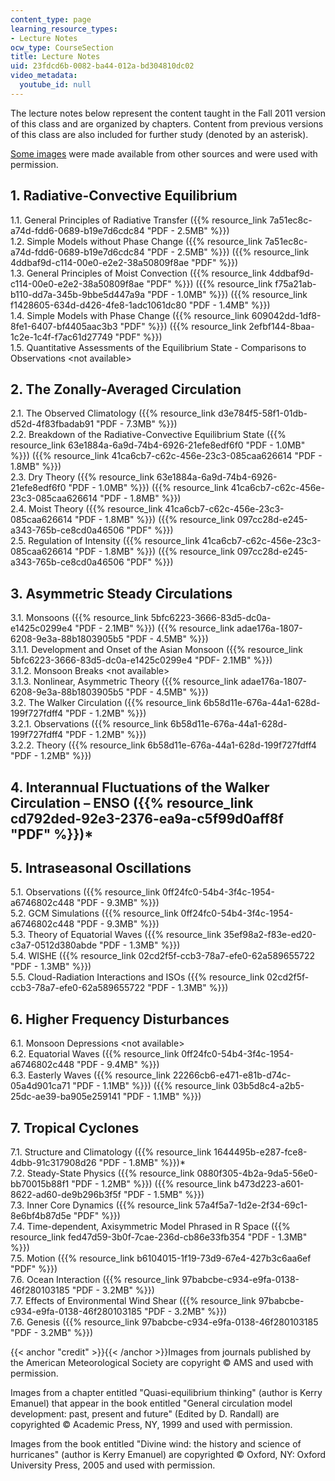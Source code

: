 ```yaml
---
content_type: page
learning_resource_types:
- Lecture Notes
ocw_type: CourseSection
title: Lecture Notes
uid: 23fdcd6b-0082-ba44-012a-bd304810dc02
video_metadata:
  youtube_id: null
---
```


The lecture notes below represent the content taught in the Fall 2011 version of this class and are organized by chapters. Content from previous versions of this class are also included for further study (denoted by an asterisk).

[Some images](#credit) were made available from other sources and were used with permission.

1\. Radiative-Convective Equilibrium
------------------------------------

1.1. General Principles of Radiative Transfer ({{% resource_link 7a51ec8c-a74d-fdd6-0689-b19e7d6cdc84 "PDF - 2.5MB" %}})  
1.2. Simple Models without Phase Change ({{% resource_link 7a51ec8c-a74d-fdd6-0689-b19e7d6cdc84 "PDF - 2.5MB" %}}) ({{% resource_link 4ddbaf9d-c114-00e0-e2e2-38a50809f8ae "PDF" %}})  
1.3. General Principles of Moist Convection ({{% resource_link 4ddbaf9d-c114-00e0-e2e2-38a50809f8ae "PDF" %}}) ({{% resource_link f75a21ab-b110-dd7a-345b-9bbe5d447a9a "PDF - 1.0MB" %}}) ({{% resource_link f1428605-634d-d426-4fe8-1adc1061dc80 "PDF - 1.4MB" %}})  
1.4. Simple Models with Phase Change ({{% resource_link 609042dd-1df8-8fe1-6407-bf4405aac3b3 "PDF" %}}) ({{% resource_link 2efbf144-8baa-1c2e-1c4f-f7ac61d27749 "PDF" %}})  
1.5. Quantitative Assessments of the Equilibrium State - Comparisons to Observations \<not available>

2\. The Zonally-Averaged Circulation
------------------------------------

2.1. The Observed Climatology ({{% resource_link d3e784f5-58f1-01db-d52d-4f83fbadab91 "PDF - 7.3MB" %}})  
2.2. Breakdown of the Radiative-Convective Equilibrium State ({{% resource_link 63e1884a-6a9d-74b4-6926-21efe8edf6f0 "PDF - 1.0MB" %}}) ({{% resource_link 41ca6cb7-c62c-456e-23c3-085caa626614 "PDF - 1.8MB" %}})  
2.3. Dry Theory ({{% resource_link 63e1884a-6a9d-74b4-6926-21efe8edf6f0 "PDF - 1.0MB" %}}) ({{% resource_link 41ca6cb7-c62c-456e-23c3-085caa626614 "PDF - 1.8MB" %}})  
2.4. Moist Theory ({{% resource_link 41ca6cb7-c62c-456e-23c3-085caa626614 "PDF - 1.8MB" %}}) ({{% resource_link 097cc28d-e245-a343-765b-ce8cd0a46506 "PDF" %}})  
2.5. Regulation of Intensity ({{% resource_link 41ca6cb7-c62c-456e-23c3-085caa626614 "PDF - 1.8MB" %}}) ({{% resource_link 097cc28d-e245-a343-765b-ce8cd0a46506 "PDF" %}})

3\. Asymmetric Steady Circulations
----------------------------------

3.1. Monsoons ({{% resource_link 5bfc6223-3666-83d5-dc0a-e1425c0299e4 "PDF - 2.1MB" %}}) ({{% resource_link adae176a-1807-6208-9e3a-88b1803905b5 "PDF - 4.5MB" %}})  
3.1.1. Development and Onset of the Asian Monsoon ({{% resource_link 5bfc6223-3666-83d5-dc0a-e1425c0299e4 "PDF- 2.1MB" %}})  
3.1.2. Monsoon Breaks \<not available>   
3.1.3. Nonlinear, Asymmetric Theory ({{% resource_link adae176a-1807-6208-9e3a-88b1803905b5 "PDF - 4.5MB" %}})  
3.2. The Walker Circulation ({{% resource_link 6b58d11e-676a-44a1-628d-199f727fdff4 "PDF - 1.2MB" %}})  
3.2.1. Observations ({{% resource_link 6b58d11e-676a-44a1-628d-199f727fdff4 "PDF - 1.2MB" %}})  
3.2.2. Theory ({{% resource_link 6b58d11e-676a-44a1-628d-199f727fdff4 "PDF - 1.2MB" %}})

4\. Interannual Fluctuations of the Walker Circulation – ENSO ({{% resource_link cd792ded-92e3-2376-ea9a-c5f99d0aff8f "PDF" %}})\*
--------------------------------------------------------------------------------------------------------------------

5\. Intraseasonal Oscillations
------------------------------

5.1. Observations ({{% resource_link 0ff24fc0-54b4-3f4c-1954-a6746802c448 "PDF - 9.3MB" %}})  
5.2. GCM Simulations ({{% resource_link 0ff24fc0-54b4-3f4c-1954-a6746802c448 "PDF - 9.3MB" %}})  
5.3. Theory of Equatorial Waves ({{% resource_link 35ef98a2-f83e-ed20-c3a7-0512d380abde "PDF - 1.3MB" %}})  
5.4. WISHE ({{% resource_link 02cd2f5f-ccb3-78a7-efe0-62a589655722 "PDF - 1.3MB" %}})  
5.5. Cloud-Radiation Interactions and ISOs ({{% resource_link 02cd2f5f-ccb3-78a7-efe0-62a589655722 "PDF - 1.3MB" %}})

6\. Higher Frequency Disturbances
---------------------------------

6.1. Monsoon Depressions \<not available>  
6.2. Equatorial Waves ({{% resource_link 0ff24fc0-54b4-3f4c-1954-a6746802c448 "PDF - 9.4MB" %}})  
6.3. Easterly Waves ({{% resource_link 22266cb6-e471-e81b-d74c-05a4d901ca71 "PDF - 1.1MB" %}}) ({{% resource_link 03b5d8c4-a2b5-25dc-ae39-ba905e259141 "PDF - 1.1MB" %}})

7\. Tropical Cyclones
---------------------

7.1. Structure and Climatology ({{% resource_link 1644495b-e287-fce8-4dbb-91c317908d26 "PDF - 1.8MB" %}})\*  
7.2. Steady-State Physics ({{% resource_link 0880f305-4b2a-9da5-56e0-bb70015b88f1 "PDF - 1.2MB" %}}) ({{% resource_link b473d223-a601-8622-ad60-de9b296b3f5f "PDF - 1.5MB" %}})  
7.3. Inner Core Dynamics ({{% resource_link 57a4f5a7-1d2e-2f34-69c1-8e6bf4b87d5e "PDF" %}})  
7.4. Time-dependent, Axisymmetric Model Phrased in R Space ({{% resource_link fed47d59-3b0f-7cae-236d-cb86e33fb354 "PDF - 1.3MB" %}})  
7.5. Motion ({{% resource_link b6104015-1f19-73d9-67e4-427b3c6aa6ef "PDF" %}})  
7.6. Ocean Interaction ({{% resource_link 97babcbe-c934-e9fa-0138-46f280103185 "PDF - 3.2MB" %}})  
7.7. Effects of Environmental Wind Shear ({{% resource_link 97babcbe-c934-e9fa-0138-46f280103185 "PDF - 3.2MB" %}})  
7.6. Genesis ({{% resource_link 97babcbe-c934-e9fa-0138-46f280103185 "PDF - 3.2MB" %}})

{{< anchor "credit" >}}{{< /anchor >}}Images from journals published by the American Meteorological Society are copyright © AMS and used with permission.

Images from a chapter entitled "Quasi-equilibrium thinking" (author is Kerry Emanuel) that appear in the book entitled "General circulation model development: past, present and future" (Edited by D. Randall) are copyrighted © Academic Press, NY, 1999 and used with permission.

Images from the book entitled "Divine wind: the history and science of hurricanes" (author is Kerry Emanuel) are copyrighted © Oxford, NY: Oxford University Press, 2005 and used with permission.
